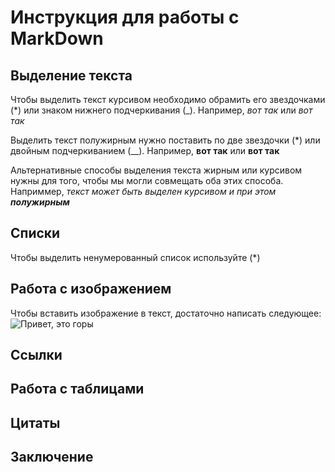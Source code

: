 # Инструкция для работы с MarkDown

## Выделение текста

Чтобы выделить текст курсивом необходимо обрамить его звездочками (*) или знаком нижнего подчеркивания (_). Например, *вот так* или _вот так_

Выделить текст полужирным нужно поставить по две звездочки (*) или двойным подчеркиванием (__). Например, **вот так** или __вот так__ 

Альтернативные способы выделения текста жирным или курсивом нужны для того, чтобы мы могли совмещать оба этих способа. Наприммер, _текст может быть выделен курсивом и при этом **полужирным**_

## Списки 
Чтобы выделить ненумерованный список используйте (*)
## Работа с изображением

Чтобы вставить изображение в текст, достаточно написать следующее: 
![Привет, это горы](Gora.jpg)

## Ссылки

## Работа с таблицами

## Цитаты

## Заключение